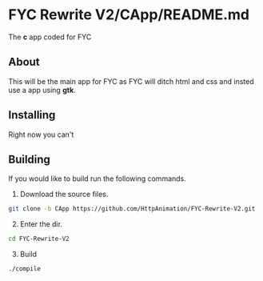 # FYC Rewrite V2/CApp/README.md
The **c** app coded for FYC

## About
This will be the main app for FYC as FYC will ditch html and css and insted use a app using **gtk**.

## Installing
Right now you can't

## Building
If you would like to build run the following commands.

1) Download the source files. 
```bash
git clone -b CApp https://github.com/HttpAnimation/FYC-Rewrite-V2.git
```

2) Enter the dir.
```bash
cd FYC-Rewrite-V2
```

3) Build
```bash
./compile
```